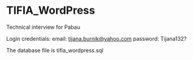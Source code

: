 # TIFIA_WordPress
Technical interview for Pabau


Login credentials:
email: tijana.burnik@yahoo.com
password: Tijana132?

The database file is tifia_wordpress.sql
